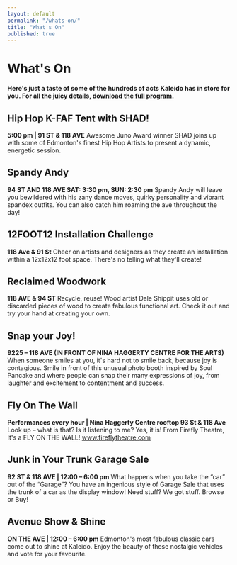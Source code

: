 ```yaml
---
layout: default
permalink: "/whats-on/"
title: "What's On"
published: true
---
```


# What's On
**Here's just a taste of some of the hundreds of acts Kaleido has in store for you. For all the juicy details, [download the full program.](http://cl.ly/QtEf/kaleido-program-2013-web.pdf)**

## Hip Hop K-FAF Tent with SHAD!
**5:00 pm | 91 ST & 118 AVE**
Awesome Juno Award winner SHAD joins up with some of Edmonton's finest Hip Hop Artists to present a dynamic, energetic session.

## Spandy Andy
**94 ST AND 118 AVE SAT: 3:30 pm, SUN: 2:30 pm**
Spandy Andy will leave you bewildered with his zany dance moves, quirky personality and vibrant spandex outfits. You can also catch him roaming the ave throughout the day!

## 12FOOT12 Installation Challenge
**118 Ave & 91 St**
Cheer on artists and designers as they create an installation within a 12x12x12 foot space. There's no telling what they'll create!

## Reclaimed Woodwork
**118 AVE & 94 ST**
Recycle, reuse! Wood artist Dale Shippit uses old or discarded pieces of wood to create fabulous functional art. Check it out and try your hand at creating your own.

## Snap your Joy!
**9225 – 118 AVE (IN FRONT OF NINA HAGGERTY CENTRE FOR THE ARTS)**
When someone smiles at you, it's hard not to smile back, because joy is contagious. Smile in front of this unusual photo booth inspired by Soul Pancake and where people can snap their many expressions of joy, from laughter and excitement to contentment and success.

## Fly On The Wall
**Performances every hour | Nina Haggerty Centre rooftop 93 St & 118 Ave**
Look up – what is that? Is it listening to me? Yes, it is! From Firefly Theatre, It's a FLY ON THE WALL! www.fireflytheatre.com

## Junk in Your Trunk Garage Sale
**92 ST & 118 AVE | 12:00 – 6:00 pm**
What happens when you take the “car” out of the “Garage”? You have an ingenious style of Garage Sale that uses the trunk of a car as the display window! Need stuff? We got stuff. Browse or Buy!

## Avenue Show & Shine
**ON THE AVE | 12:00 – 6:00 pm**
Edmonton's most fabulous classic cars come out to shine at Kaleido. Enjoy the beauty of these nostalgic vehicles and vote for your favourite.
